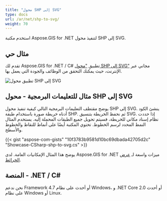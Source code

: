 ```yaml
---
title: "محول SHP إلى SVG"
type: docs
url: /ar/net/shp-to-svg/
weight: 70
---
```


استخدم مكتبة Aspose.GIS for .NET لتنفيذ محول SHP إلى SVG.

## **مثال حي**

تقدم لك Aspose.GIS for .NET / C# تطبيق ["محول SHP إلى SVG"](https://products.aspose.app/gis/viewer/shp-to-svg) مجاني عبر الإنترنت، حيث يمكنك التحقق من الوظائف والجودة التي يعمل بها.

![تطبيق محول SHP إلى SVG](viewer.png)

## **مثال للتعليمات البرمجية - محول SHP إلى SVG**

يوضح مقتطف التعليمات البرمجية التالي كيفية تنفيذ محول SHP إلى SVG. ينشئ الكود أدناه خريطة صورة باستخدام طبقة SHP. ثم نحفظ الخريطة بتنسيق SVG. إذا حددت نظام إسناد مكاني للخريطة، فسيتم تحويل جميع الطبقات المحملة إليه.
يستخدم المثال النمط المحدد لرسم الخطوط. تحتوي المكتبة أيضًا على أنماط للنقاط والخطوط والأسطح.

{{< gist "aspose-com-gists" "10f3783b9581d10bc69dbada42705d2c" "Showcase-CSharp-shp-to-svg.cs" >}}

يوضح هذا المثال الإمكانيات العامة. لدى Aspose.GIS for .NET ميزات واسعة لـ [عرض الخرائط](https://docs.aspose.com/gis/net/map-rendering/).

## **المنصة - ‎.NET / C#‎**

نحن ندعم Framework 4.7 أو أحدث على نظام Windows، و .NET Core 2.0 أو أحدث على نظام Windows أو Linux.
